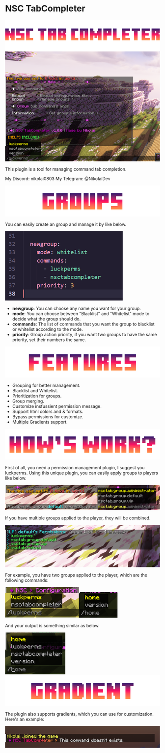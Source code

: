 # NSC TabCompleter

<img src="/pictures/NSC-TABCOMPLETER.png" />

<img src="/pictures/2025-04-02_18.52.58.png" />

This plugin is a tool for managing command tab completion.

My Discord: nikolai0803
My Telegram: @NikoIaiDev

<img src="/pictures/GROUPS.png" />

You can easily create an group and manage it by like below.

<img src="/pictures/ADDGROUP.png" />

* **newgroup**: You can choose any name you want for your group.
* **mode**: You can choose between "Blacklist" and "Whitelist" mode to decide what the group should do.
* **commands**: The list of commands that you want the group to blacklist or whitelist according to the mode.
* **priority**: Group action priority, if you want two groups to have the same priority, set their numbers the same.

<img src="/pictures/FEATURES.png" />

* Grouping for better management.
* Blacklist and Whitelist.
* Prioritization for groups.
* Group merging.
* Customize insfussient permission message.
* Support html colors and & formats.
* Bypass permissions for customize.
* Multiple Gradients support.
  
<img src="/pictures/HOWS-WORK.png" />

First of all, you need a permission management plugin, I suggest you luckperms. Using this unique plugin, you can easily apply groups to players like below.

<img src="/pictures/APPLY-FOR-PLAYER.png" />

If you have multiple groups applied to the player, they will be combined.

<img src="/pictures/PLAYERS-GROUPS.png" />

For example, you have two groups applied to the player, which are the following commands:

<img src="/pictures/GROUP-1-COMMANDS.png" /><img src="/pictures/GROUP-2-COMMANDS.png" />

And your output is something similar as below.

<img src="/pictures/MERGED-GROUP-COMMANDS.png" />

<img src="/pictures/GRADIENT.png" />

The plugin also supports gradients, which you can use for customization. Here's an example:

<img src="/pictures/GRADIENT-PREVIEW.png" />
